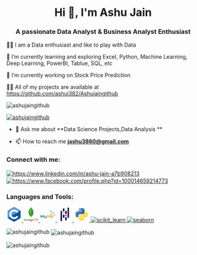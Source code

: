 <h1 align="center">Hi 👋, I'm Ashu Jain</h1>
<h3 align="center">A passionate Data Analyst & Business Analyst Enthusiast</h3>
👩‍💻 I am a Data enthusiast and like to play with Data

🌱 I’m currently learning and exploring Excel, Python, Machine Learning, Deep Learning, PowerBI, Tablue, SQL, etc

🔭 I’m currently working on Stock Price Prediction

👩‍💻 All of my projects are available at https://github.com/ashuj382/Ashujaingithub

<p align="left"> <img src="https://komarev.com/ghpvc/?username=ashujaingithub&label=Profile%20views&color=0e75b6&style=flat" alt="ashujaingithub" /> </p>

<p align="left"> <a href="https://github.com/ryo-ma/github-profile-trophy"><img src="https://github-profile-trophy.vercel.app/?username=ashujaingithub" alt="ashujaingithub" /></a> </p>

- 💬 Ask me about **Data Science Projects,Data Analysis **

- 📫 How to reach me **jashu3860@gmail.com**

<h3 align="left">Connect with me:</h3>
<p align="left">
<a href="https://linkedin.com/in/https://www.linkedin.com/in/ashu-jain-a7b908213" target="blank"><img align="center" src="https://raw.githubusercontent.com/rahuldkjain/github-profile-readme-generator/master/src/images/icons/Social/linked-in-alt.svg" alt="https://www.linkedin.com/in/ashu-jain-a7b908213" height="30" width="40" /></a>
<a href="https://fb.com/https://www.facebook.com/profile.php?id=100014659214773" target="blank"><img align="center" src="https://raw.githubusercontent.com/rahuldkjain/github-profile-readme-generator/master/src/images/icons/Social/facebook.svg" alt="https://www.facebook.com/profile.php?id=100014659214773" height="30" width="40" /></a>
</p>

<h3 align="left">Languages and Tools:</h3>
<p align="left"> <a href="https://www.cprogramming.com/" target="_blank" rel="noreferrer"> <img src="https://raw.githubusercontent.com/devicons/devicon/master/icons/c/c-original.svg" alt="c" width="40" height="40"/> </a> <a href="https://www.mongodb.com/" target="_blank" rel="noreferrer"> <img src="https://raw.githubusercontent.com/devicons/devicon/master/icons/mongodb/mongodb-original-wordmark.svg" alt="mongodb" width="40" height="40"/> </a> <a href="https://www.mysql.com/" target="_blank" rel="noreferrer"> <img src="https://raw.githubusercontent.com/devicons/devicon/master/icons/mysql/mysql-original-wordmark.svg" alt="mysql" width="40" height="40"/> </a> <a href="https://pandas.pydata.org/" target="_blank" rel="noreferrer"> <img src="https://raw.githubusercontent.com/devicons/devicon/2ae2a900d2f041da66e950e4d48052658d850630/icons/pandas/pandas-original.svg" alt="pandas" width="40" height="40"/> </a> <a href="https://www.python.org" target="_blank" rel="noreferrer"> <img src="https://raw.githubusercontent.com/devicons/devicon/master/icons/python/python-original.svg" alt="python" width="40" height="40"/> </a> <a href="https://scikit-learn.org/" target="_blank" rel="noreferrer"> <img src="https://upload.wikimedia.org/wikipedia/commons/0/05/Scikit_learn_logo_small.svg" alt="scikit_learn" width="40" height="40"/> </a> <a href="https://seaborn.pydata.org/" target="_blank" rel="noreferrer"> <img src="https://seaborn.pydata.org/_images/logo-mark-lightbg.svg" alt="seaborn" width="40" height="40"/> </a> </p>

<p><img align="left" src="https://github-readme-stats.vercel.app/api/top-langs?username=ashujaingithub&show_icons=true&locale=en&layout=compact" alt="ashujaingithub" /></p>

<p>&nbsp;<img align="center" src="https://github-readme-stats.vercel.app/api?username=ashujaingithub&show_icons=true&locale=en" alt="ashujaingithub" /></p>

<p><img align="center" src="https://github-readme-streak-stats.herokuapp.com/?user=ashujaingithub&" alt="ashujaingithub" /></p>
